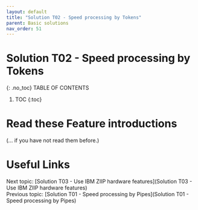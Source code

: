 ```yaml
---
layout: default
title: "Solution T02 - Speed processing by Tokens"
parent: Basic solutions
nav_order: 51
---
```


# Solution T02 - Speed processing by Tokens
{: .no_toc}
TABLE OF CONTENTS 
1. TOC
{:toc}  


# Read these Feature introductions
(... if you have not read them before.)  


# Useful Links
Next topic: [Solution T03 - Use IBM ZIIP hardware features](Solution T03 - Use IBM ZIIP hardware features)  
Previous topic: [Solution T01 - Speed processing by Pipes](Solution T01 - Speed processing by Pipes) 





